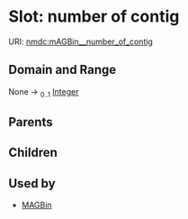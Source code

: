 
# Slot: number of contig




URI: [nmdc:mAGBin__number_of_contig](https://microbiomedata/meta/mAGBin__number_of_contig)


## Domain and Range

None &#8594;  <sub>0..1</sub> [Integer](types/Integer.md)

## Parents


## Children


## Used by

 * [MAGBin](MAGBin.md)

